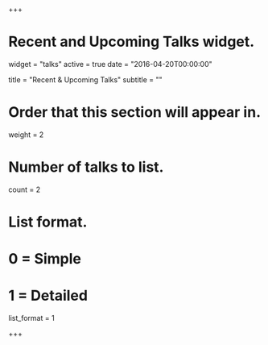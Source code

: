 +++
# Recent and Upcoming Talks widget.
widget = "talks"
active = true
date = "2016-04-20T00:00:00"

title = "Recent & Upcoming Talks"
subtitle = ""

# Order that this section will appear in.
weight = 2

# Number of talks to list.
count = 2

# List format.
#   0 = Simple
#   1 = Detailed
list_format = 1

+++

